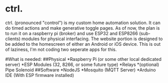 # ctrl.
ctrl. (pronounced "control") is my custom home automation solution.  It can do timed actions and make generative toggle pages.  As of now, the plan is to run it on a raspberry pi (broker) and use ESP32 and ESP8266 (sub-clients) modules for physical interfacing.  The website portion is designed to be added to the homescreen of either an Android or iOS device.  This is out of laziness, I'm not coding two seperate apps for this.


#What is needed:
##Physical
*Raspberry Pi (or some other local dedicated server)
*ESP Modules (32, 8266, or some future type)
*Relays
*(optional) Pipe Solenoid
##Software
*NodeJS
*Mosquito (MQTT Server)
*Arduino IDE (With ESP firmware installed)
